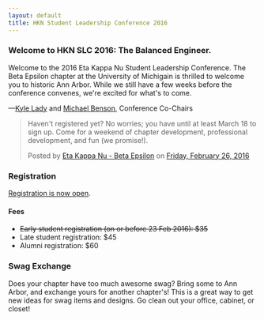 ```yaml
---
layout: default
title: HKN Student Leadership Conference 2016
---
```



### Welcome to HKN SLC 2016: The Balanced Engineer.
Welcome to the 2016 Eta Kappa Nu Student Leadership Conference. The Beta Epsilon chapter at the University of Michigain
is thrilled to welcome you to historic Ann Arbor. While we still have a few weeks before the conference convenes, 
we're excited for what's to come.

—[Kyle Lady](mailto:chairs@hkn2016.com) and [Michael Benson](mailto:chairs@hkn2016.com), Conference Co-Chairs

<div id="fb-root"></div><script>(function(d, s, id) {  var js, fjs = d.getElementsByTagName(s)[0];  if (d.getElementById(id)) return;  js = d.createElement(s); js.id = id;  js.src = "//connect.facebook.net/en_US/sdk.js#xfbml=1&version=v2.3";  fjs.parentNode.insertBefore(js, fjs);}(document, 'script', 'facebook-jssdk'));</script><div class="fb-post" data-href="https://www.facebook.com/IEEE.HKN/posts/1062907220439679" data-width="500"><div class="fb-xfbml-parse-ignore"><blockquote cite="https://www.facebook.com/IEEE.HKN/posts/1062907220439679"><p>Haven&#039;t registered yet? No worries; you have until at least March 18 to sign up. Come for a weekend of chapter development, professional development, and fun (we promise!).</p>Posted by <a href="https://www.facebook.com/HKNBE/">Eta Kappa Nu - Beta Epsilon</a> on&nbsp;<a href="https://www.facebook.com/IEEE.HKN/posts/1062907220439679">Friday, February 26, 2016</a></blockquote></div></div>


### Registration
<a href="https://fs25.formsite.com/ieeevcep/form74/index.html" target="_blank">Registration is now open</a>.

#### Fees
 - <strike>Early student registration (on or before 23 Feb 2016): $35</strike>
 - Late student registration: $45
 - Alumni registration: $60

### Swag Exchange
Does your chapter have too much awesome swag? Bring some to Ann Arbor, and exchange yours for another chapter's! This is a great way to get new ideas for swag items and designs. Go clean out your office, cabinet, or closet!
